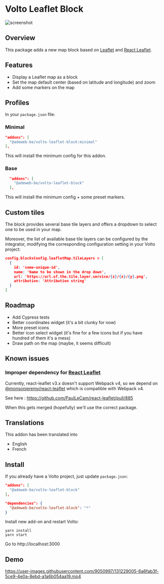 # Volto Leaflet Block

![screenshot](https://user-images.githubusercontent.com/9050997/131230905-9c5fe07c-834b-4e88-a031-387ee8d59b6e.png)

## Overview

This package adds a new map block based on [Leaflet](https://github.com/Leaflet/Leaflet) and [React Leaflet](https://github.com/PaulLeCam/react-leaflet).

## Features

- Display a Leaflet map as a block
- Set the map default center (based on latitude and longitude) and zoom
- Add some markers on the map

## Profiles
In your `package.json` file:
### Minimal
```JSON
"addons": [
  "@adeweb-be/volto-leaflet-block:minimal"
],
```
This will install the minimum config for this addon.

### Base
```JSON
  "addons": [
    "@adeweb-be/volto-leaflet-block"
  ],
```
This will install the minimum config + some preset markers.

## Custom tiles

The block provides several base tile layers and offers a dropdown to select one to be used in your map.

Moreover, the list of available base tile layers can be configured by the integrator, modifying the corresponding
configuration setting in your Volto project:

```JSON
config.blocksConfig.leafletMap.tileLayers = [
  {
    id: 'some-unique-id',
    name: 'Name to be shown in the drop down',
    url: 'https://url.of.the.tile.layer.service/{z}/{x}/{y}.png',
    attribution: 'Attribution string'
  }
]


```

## Roadmap

- Add Cypress tests
- Better coordinates widget (it's a bit clunky for now)
- More preset icons
- Better icon select widget (it's fine for a few icons but if you have hundred of them it's a mess)
- Draw path on the map (maybe, it seems difficult)


## Known issues
### Improper dependency for [React Leaflet](https://github.com/PaulLeCam/react-leaflet)

Currently, react-leaflet v3.x doesn't support Webpack v4, so we depend on [@monsonjeremy/react-leaflet](https://www.npmjs.com/package/@monsonjeremy/react-leaflet)
which is compatible with Webpack v4.

See here : https://github.com/PaulLeCam/react-leaflet/pull/885

When this gets merged (hopefully) we'll use the correct package.

## Translations

This addon has been translated into

- English
- French

## Install

If you already have a Volto project, just update `package.json`:

```JSON
"addons": [
  "@adeweb-be/volto-leaflet-block"
],

"dependencies": {
  "@adeweb-be/volto-leaflet-block": "*"
}
```

Install new add-on and restart Volto:

```shell
yarn install
yarn start
```

Go to http://localhost:3000

## Demo


https://user-images.githubusercontent.com/9050997/131229005-6a6fab3f-5ce9-4e0a-8ebd-a1a6b054aa19.mp4

